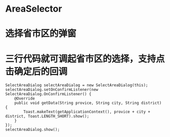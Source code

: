# AreaSelector
# 选择省市区的弹窗
# 三行代码就可调起省市区的选择，支持点击确定后的回调
    SelectAreaDialog selectAreaDialog = new SelectAreaDialog(this);
    selectAreaDialog.setOnConfirmListener(new SelectAreaDialog.OnConfirmListener() {
        @Override
        public void getData(String provice, String city, String district) {
            Toast.makeText(getApplicationContext(), provice + city + district, Toast.LENGTH_SHORT).show();
        }
    });
    selectAreaDialog.show();